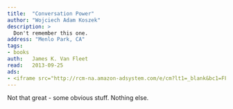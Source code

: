 ```yaml
---
title:	"Conversation Power"
author: "Wojciech Adam Koszek"
description: >
  Don't remember this one.
address: "Menlo Park, CA"
tags:
- books
auth:	James K. Van Fleet
read:	2013-09-25
ads:
- <iframe src="http://rcm-na.amazon-adsystem.com/e/cm?lt1=_blank&bc1=FFFFFF&IS2=1&bg1=FFFFFF&fc1=000000&lc1=FF0000&t=wkoszek08-20&o=1&p=8&l=as4&m=amazon&f=ifr&ref=ss_til&asins=0135296374" style="width:120px;height:240px;" scrolling="no" marginwidth="0" marginheight="0" frameborder="0"></iframe>
---
```

Not that great - some obvious stuff. Nothing else.

